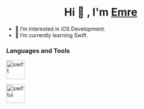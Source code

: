 <h1 align="center">Hi 👋 , I'm <a href="https://www.linkedin.com/in/emre-usul-5a4351189" target="blank">
Emre</a></h1>


- 👀 I’m interested in iOS Development.
- 🌱 I’m currently learning Swift.

<h3 align="left">Languages and Tools</h3>
<a> <img src="https://cdn.iconscout.com/icon/free/png-256/swift-21-1175088.png" alt="swift" title="Swift" width="50" height="50" /> </a>

<a> <img src="https://developer.apple.com/assets/elements/icons/swiftui/swiftui-96x96_2x.png" alt="swiftui" title="SwiftUI" width="50" height="50" /> </a>
